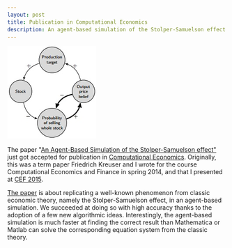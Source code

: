 ```yaml
---
layout: post
title: Publication in Computational Economics
description: An agent-based simulation of the Stolper-Samuelson effect has been accepted for publication in Computational Economics.
---
```

<p><img src="/assets/images/loop.jpg" alt="" class="image left"></p>The paper "<a href="http://papers.ssrn.com/sol3/papers.cfm?abstract_id=2794828">An Agent-Based Simulation of the Stolper-Samuelson effect"</a> just got accepted for publication in <a href="http://link.springer.com/journal/10614">Computational Economics</a>. Originally, this was a term paper Friedrich Kreuser and I wrote for the course Computational Economics and Finance in spring 2014, and that I presented at <a href="http://www.aiecon.org/conference/cef2015/">CEF 2015</a>.

<a href="http://papers.ssrn.com/sol3/papers.cfm?abstract_id=2794828">The paper</a> is about replicating a well-known phenomenon from classic economic theory, namely the Stolper-Samuelson effect, in an agent-based simulation. We succeeded at doing so with high accuracy thanks to the adoption of a few new algorithmic ideas. Interestingly, the agent-based simulation is much faster at finding the correct result than Mathematica or Matlab can solve the corresponding equation system from the classic theory.
